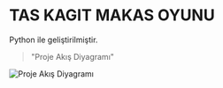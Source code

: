 # **TAS KAGIT MAKAS OYUNU**
 Python ile  geliştirilmiştir.
> "Proje Akış Diyagramı"

![Proje Akış Diyagramı](https://github.com/user-attachments/assets/878bd752-1b03-4c7d-864f-c5cdcea700c4)
